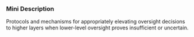 ### Mini Description

Protocols and mechanisms for appropriately elevating oversight decisions to higher layers when lower-level oversight proves insufficient or uncertain.
